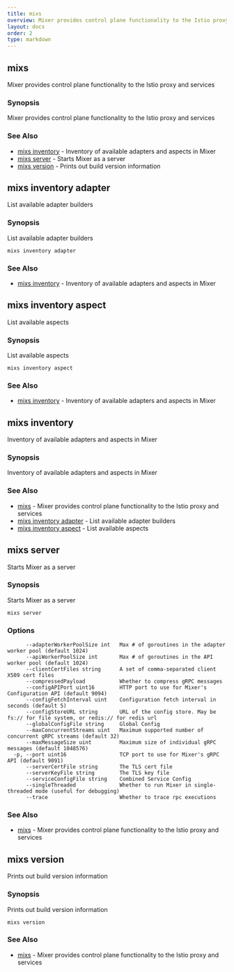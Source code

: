 ```yaml
---
title: mixs
overview: Mixer provides control plane functionality to the Istio proxy and services
layout: docs
order: 2
type: markdown
---
```


<a name="mixs"></a>
## mixs

Mixer provides control plane functionality to the Istio proxy and services

### Synopsis


Mixer provides control plane functionality to the Istio proxy and services

### See Also
* [mixs inventory](#mixs_inventory)	 - Inventory of available adapters and aspects in Mixer
* [mixs server](#mixs_server)	 - Starts Mixer as a server
* [mixs version](#mixs_version)	 - Prints out build version information

<a name="mixs_inventory_adapter"></a>
## mixs inventory adapter

List available adapter builders

### Synopsis


List available adapter builders

```
mixs inventory adapter
```

### See Also
* [mixs inventory](#mixs_inventory)	 - Inventory of available adapters and aspects in Mixer

<a name="mixs_inventory_aspect"></a>
## mixs inventory aspect

List available aspects

### Synopsis


List available aspects

```
mixs inventory aspect
```

### See Also
* [mixs inventory](#mixs_inventory)	 - Inventory of available adapters and aspects in Mixer

<a name="mixs_inventory"></a>
## mixs inventory

Inventory of available adapters and aspects in Mixer

### Synopsis


Inventory of available adapters and aspects in Mixer

### See Also
* [mixs](#mixs)	 - Mixer provides control plane functionality to the Istio proxy and services
* [mixs inventory adapter](#mixs_inventory_adapter)	 - List available adapter builders
* [mixs inventory aspect](#mixs_inventory_aspect)	 - List available aspects

<a name="mixs_server"></a>
## mixs server

Starts Mixer as a server

### Synopsis


Starts Mixer as a server

```
mixs server
```

### Options

```
      --adapterWorkerPoolSize int   Max # of goroutines in the adapter worker pool (default 1024)
      --apiWorkerPoolSize int       Max # of goroutines in the API worker pool (default 1024)
      --clientCertFiles string      A set of comma-separated client X509 cert files
      --compressedPayload           Whether to compress gRPC messages
      --configAPIPort uint16        HTTP port to use for Mixer's Configuration API (default 9094)
      --configFetchInterval uint    Configuration fetch interval in seconds (default 5)
      --configStoreURL string       URL of the config store. May be fs:// for file system, or redis:// for redis url
      --globalConfigFile string     Global Config
      --maxConcurrentStreams uint   Maximum supported number of concurrent gRPC streams (default 32)
      --maxMessageSize uint         Maximum size of individual gRPC messages (default 1048576)
  -p, --port uint16                 TCP port to use for Mixer's gRPC API (default 9091)
      --serverCertFile string       The TLS cert file
      --serverKeyFile string        The TLS key file
      --serviceConfigFile string    Combined Service Config
      --singleThreaded              Whether to run Mixer in single-threaded mode (useful for debugging)
      --trace                       Whether to trace rpc executions
```

### See Also
* [mixs](#mixs)	 - Mixer provides control plane functionality to the Istio proxy and services

<a name="mixs_version"></a>
## mixs version

Prints out build version information

### Synopsis


Prints out build version information

```
mixs version
```

### See Also
* [mixs](#mixs)	 - Mixer provides control plane functionality to the Istio proxy and services

